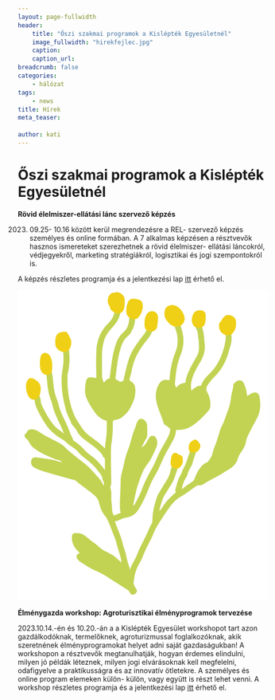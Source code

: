 ```yaml
---
layout: page-fullwidth
header: 
    title: "Őszi szakmai programok a Kislépték Egyesületnél"
    image_fullwidth: "hirekfejlec.jpg"
    caption:
    caption_url: 
breadcrumb: false
categories:
    - hálózat
tags:
    - news
title: Hírek
meta_teaser: 

author: kati
---
```

# Őszi szakmai programok a Kislépték Egyesületnél #

**Rövid élelmiszer-ellátási lánc szervező képzés**

2023. 09.25- 10.16 között kerül megrendezésre a REL- szervező képzés személyes és online formában. A 7 alkalmas képzésen a résztvevők hasznos ismereteket szerezhetnek a rövid élelmiszer- ellátási láncokról, védjegyekről, marketing stratégiákról, logisztikai és jogi szempontokról is. 

A képzés részletes programja és a jelentkezési lap [itt](https://kisleptek.hu/tudastar/rel-szervezo-kepzes/ujabb-rel-szervezok-kepzest-inditunk-2023-szeptembereben/) érhető el. 

![kakas](/images/grafinoveny2.jpg#oldaltores)

**Élménygazda workshop: Agroturisztikai élményprogramok tervezése**

2023.10.14.-én és 10.20.-án a a Kislépték Egyesület workshopot tart azon gazdálkodóknak, termelőknek, agroturizmussal foglalkozóknak, akik szeretnének élményprogramokat helyet adni saját gazdaságukban! 
A workshopon a résztvevők megtanulhatják, hogyan érdemes elindulni, milyen jó példák léteznek, milyen jogi elvárásoknak kell megfelelni, odafigyelve a praktikusságra és az innovatív ötletekre. A személyes és online program elemeken külön- külön, vagy együtt is részt lehet venni. 
A workshop részletes programja és a jelentkezési lap [itt](https://kisleptek.hu/hirek/10-14/) érhető el. 
